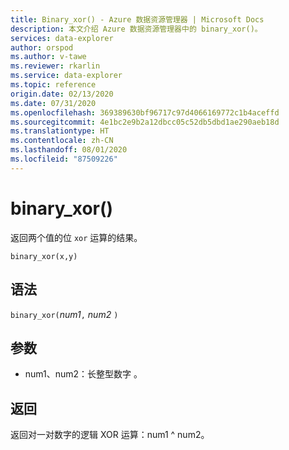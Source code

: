 ```yaml
---
title: Binary_xor() - Azure 数据资源管理器 | Microsoft Docs
description: 本文介绍 Azure 数据资源管理器中的 binary_xor()。
services: data-explorer
author: orspod
ms.author: v-tawe
ms.reviewer: rkarlin
ms.service: data-explorer
ms.topic: reference
origin.date: 02/13/2020
ms.date: 07/31/2020
ms.openlocfilehash: 369389630bf96717c97d4066169772c1b4aceffd
ms.sourcegitcommit: 4e1bc2e9b2a12dbcc05c52db5dbd1ae290aeb18d
ms.translationtype: HT
ms.contentlocale: zh-CN
ms.lasthandoff: 08/01/2020
ms.locfileid: "87509226"
---
```

# <a name="binary_xor"></a>binary_xor()

返回两个值的位 `xor` 运算的结果。

```kusto
binary_xor(x,y)
```

## <a name="syntax"></a>语法

`binary_xor(`*num1*`,` *num2* `)`

## <a name="arguments"></a>参数

* num1、num2：长整型数字 。

## <a name="returns"></a>返回

返回对一对数字的逻辑 XOR 运算：num1 ^ num2。
